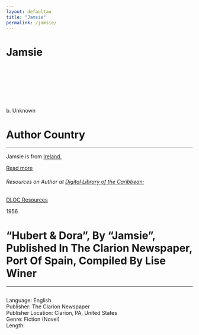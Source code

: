 ```yaml
---
layout: defaultau
title: "Jamsie"
permalink: /jamsie/
---
```

<!-- partial:index.partial.html -->
<div class="content">
    <h1>Jamsie</h1>
    <div class="quote">
        <div><img src="" class="logo"></div>
    </div>
    <div class="timeline">
        <div style="padding-bottom:100px;"></div>
        <div class="block">
            <div class="date right"><p class="right">b. Unknown</p></div>
            <div class="dot"></div>
            <div class="left first">
            <div class="author_country">
                <h1>Author Country</h1><hr>
            <div class="aclocation"> <p>Jamsie is from <a href="{{ site.baseurl }}/39">Ireland.</a></p></div>
              <div class="acreadmore">   <a href="NA" target="_blank">Read more</a> </div>
              <div class="aclocation">  <h6>Resources on Author at <a href="https://dloc.com" target="_blank">Digital Library of the Caribbean:</a></h6></div>
              <div class="dlocresources"><a href="{{ site.baseurl }}/jamsie_dloc" target="_blank">DLOC Resources</a></div>
            </div>
            </div>
        </div>
        <div class="block">
            <div class="date left"><p class="left">1956</p></div>
            <div class="dot"></div>
            <div class="right">
                <h1>“Hubert & Dora”, By “Jamsie”, Published In The Clarion Newspaper, Port Of Spain, Compiled By Lise Winer</h1><hr>
                <p><img src=""></p>
                <p>
                Language: English<br>
                Publisher: The Clarion Newspaper<br>
                Publisher Location: Clarion, PA, United States<br>
                Genre: Fiction (Novel)<br>
                Length: <br>
                </p>
            </div>
        </div>
        </div>
        </div>
  <!-- partial -->
<script src='https://cdnjs.cloudflare.com/ajax/libs/jquery/3.1.1/jquery.min.js'></script><script  src="{{ site.baseurl }}/assets/js/authorscript.js"></script>